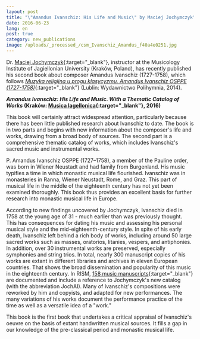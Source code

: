 ```yaml
---
layout: post
title: "\"Amandus Ivanschiz: His Life and Music\" by Maciej Jochymczyk"
date: 2016-06-23
lang: en
post: true
category: new_publications
image: /uploads/_processed_/csm_Ivanschiz_Amandus_f40a4e0251.jpg
---
```



Dr. [Maciej Jochymczyk](http://jagiellonian.academia.edu/MaciejJochymczyk){:target="_blank"}, instructor at the Musicology Institute of Jagiellonian University (Kraków, Poland), has recently published his second book about composer Amandus Ivanschiz (1727-1758), which follows [_Muzyka religijna u progu klasycyzmu. Amandus Ivanschiz OSPPE (1727-1758)_](http://www.polihymnia.pl/polihymniaS/sklep/index.php?products=product&prod_id=711){:target="_blank"} (Lublin: Wydawnictwo Polihymnia, 2014).

**_Amandus Ivanschiz: His Life and Music. With a Thematic Catalog of Works_ (Kraków: [Musica Iagellonica](http://mi.pl/pl/p/Maciej-Jochymczyk-Amandus-Ivanschiz.-His-Life-and-Music.-With-a-Thematic-Catalog-of-Works/394){:target="_blank"}, 2016)**

This book will certainly attract widespread attention, particularly because there has been little published research about Ivanschiz to date. The book is in two parts and begins with new information about the composer's life and works, drawing from a broad body of sources. The second part is a comprehensive thematic catalog of works, which includes Ivanschiz's sacred music and instrumental works.

P. Amandus Ivanschiz OSPPE (1727–1758), a member of the Pauline order, was born in Wiener Neustadt and had family from Burgenland. His music typifies a time in which monastic musical life flourished. Ivanschiz was in monasteries in Ranna, Wiener Neustadt, Rome, and Graz. This part of musical life in the middle of the eighteenth century has not yet been examined thoroughly. This book thus provides an excellent basis for further research into monastic musical life in Europe.

According to new findings uncovered by Jochymczyk, Ivanschiz died in 1758 at the young age of 31 - much earlier than was previously thought. This has consequences for dating his music and assessing his personal musical style and the mid-eighteenth-century style. In spite of his early death, Ivanschiz left behind a rich body of works, including around 50 large sacred works such as masses, oratorios, litanies, vespers, and antiphonies. In addition, over 30 instrumental works are preserved, especially symphonies and string trios. In total, nearly 300 manuscript copies of his works are extant in different libraries and archives in eleven European countries. That shows the broad dissemination and popularity of this music in the eighteenth century. In RISM, [158 music manuscripts](https://opac.rism.info/search?View=rism&author=Ivanschiz+Amand){:target="_blank"} are documented and include a reference to Jochymczyk's new catalog (with the abbreviation JochAI). Many of Ivanschiz's compositions were reworked by him and copyists, and adapted for new performances. The many variations of his works document the performance practice of the time as well as a versatile idea of a "work."

This book is the first book that undertakes a critical appraisal of Ivanschiz's oeuvre on the basis of extant handwritten musical sources. It fills a gap in our knowledge of the pre-classical period and monastic musical life.

<script type="text/javascript">var switchTo5x=true;</script><script type="text/javascript" src="http://w.sharethis.com/button/buttons.js"></script><script type="text/javascript">stLight.options({publisher: "9b601438-1ce1-49d8-bfd7-9cff5df54c17", doNotHash: false, doNotCopy: false, hashAddressBar: false});</script>